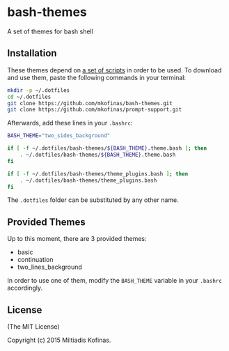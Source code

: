 # bash-themes
A set of themes for bash shell

## Installation
These themes depend on [a set of scripts](https://github.com/mkofinas/prompt-support)
in order to be used. To download and use them, paste the following commands in
your terminal:

```sh
mkdir -p ~/.dotfiles
cd ~/.dotfiles
git clone https://github.com/mkofinas/bash-themes.git
git clone https://github.com/mkofinas/prompt-support.git
```

Afterwards, add these lines in your `.bashrc`:

```sh
BASH_THEME="two_sides_background"

if [ -f ~/.dotfiles/bash-themes/${BASH_THEME}.theme.bash ]; then
    . ~/.dotfiles/bash-themes/${BASH_THEME}.theme.bash
fi

if [ -f ~/.dotfiles/bash-themes/theme_plugins.bash ]; then
    . ~/.dotfiles/bash-themes/theme_plugins.bash
fi
```

The `.dotfiles` folder can be substituted by any other name.

## Provided Themes
Up to this moment, there are 3 provided themes:
- basic
- continuation
- two_lines_background

In order to use one of them, modify the `BASH_THEME` variable in your `.bashrc`
accordingly.

## License
(The MIT License)

Copyright (c) 2015 Miltiadis Kofinas.
